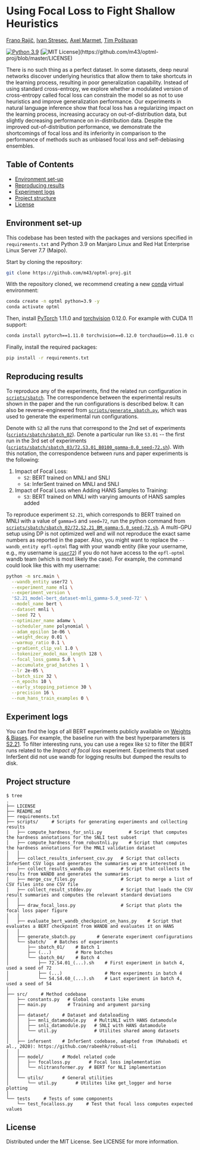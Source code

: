 # Using Focal Loss to Fight Shallow Heuristics

[Frano Rajič](https://m43.github.io/), [Ivan Stresec](https://www.github.com/istresec), [Axel Marmet](https://github.com/axelmarmet), [Tim Poštuvan](https://github.com/timpostuvan)

[![Python 3.9](https://img.shields.io/badge/python-3.9-blue.svg)](https://www.python.org/downloads/release/python-390/)
[![MIT License](https://img.shields.io/apm/l/atomic-design-ui.svg?)](https://github.com/m43/optml-proj/blob/master/LICENSE)

There is no such thing as a perfect dataset. In some datasets, deep neural networks discover underlying heuristics that allow them to take shortcuts in the learning process, resulting in poor generalization capability. Instead of using standard cross-entropy, we explore whether a modulated version of cross-entropy called focal loss can constrain the model so as not to use heuristics and improve generalization performance. Our experiments in natural language inference show that focal loss has a regularizing impact on the learning process, increasing accuracy on out-of-distribution data, but slightly decreasing performance on in-distribution data. Despite the improved out-of-distribution performance, we demonstrate the shortcomings of focal loss and its inferiority in comparison to the performance of methods such as unbiased focal loss and self-debiasing ensembles.

## Table of Contents

  - [Environment set-up](#environment-set-up)
  - [Reproducing results](#reproducing-results)
  - [Experiment logs](#experiment-logs)
  - [Project structure](#project-structure)
  - [License](#license)

## Environment set-up

This codebase has been tested with the packages and versions specified in `requirements.txt` and Python 3.9 on Manjaro Linux and Red Hat Enterprise Linux Server 7.7 (Maipo).

Start by cloning the repository:
```bash
git clone https://github.com/m43/optml-proj.git
```

With the repository cloned, we recommend creating a new [conda](https://docs.conda.io/en/latest/) virtual environment:
```bash
conda create -n optml python=3.9 -y
conda activate optml
```

Then, install [PyTorch](https://pytorch.org/) 1.11.0 and [torchvision](https://pytorch.org/vision/stable/index.html)
0.12.0. For example with CUDA 11 support:
```bash
conda install pytorch==1.11.0 torchvision==0.12.0 torchaudio==0.11.0 cudatoolkit=11.3 -c pytorch
```

Finally, install the required packages:
```bash
pip install -r requirements.txt
```

## Reproducing results

To reproduce any of the experiments, find the related run configuration in [`scripts/sbatch`](scripts/sbatch). The correspondence between the experimental results shown in the paper and the run configurations is described below. It can also be reverse-engineered from [`scripts/generate_sbatch.py`](scripts/generate_sbatch.py), which was used to generate the experimental run configurations.

Denote with `S2` all the runs that correspond to the 2nd set of experiments ([`scripts/sbatch/sbatch_02`](scripts/sbatch/sbatch_02)). Denote a particular run like `S3.01` -- the first run in the 3rd set of experiments ([`scripts/sbatch/sbatch_03/72.S3.01_B0100_gamma-0.0_seed-72.sh`](scripts/sbatch/sbatch_03/72.S3.01_B0100_gamma-0.0_seed-72.sh)). With this notation, the correspondence between runs and paper experiments is the following:
1. Impact of Focal Loss:
   - `S2`: BERT trained on MNLI and SNLI
   - `S4`: InferSent trained on MNLI and SNLI
2. Impact of Focal Loss when Adding HANS Samples to Training:
   - `S3`: BERT trained on MNLI with varying amounts of HANS samples added

To reproduce experiment `S2.21`, which corresponds to BERT trained on MNLI with a value of `gamma=5` and `seed=72`, run the python command from [`scripts/sbatch/sbatch_02/72.S2.21_BM_gamma-5.0_seed-72.sh`](scripts/sbatch/sbatch_02/72.S2.21_BM_gamma-5.0_seed-72.sh). A multi-GPU setup using DP is not optimized well and will not reproduce the exact same numbers as reported in the paper. Also, you might want to replace the `--wandb_entity epfl-optml` flag with your wandb entity (like your username, e.g., my username is [`user72`](https://wandb.ai/user72)) if you do not have access to the `epfl-optml` wandb team (which is most likely the case). For example, the command could look like this with my username:
```bash
python -m src.main \
  --wandb_entity user72 \
  --experiment_name nli \
  --experiment_version \
  'S2.21_model-bert_dataset-mnli_gamma-5.0_seed-72' \
  --model_name bert \
  --dataset mnli \
  --seed 72 \
  --optimizer_name adamw \
  --scheduler_name polynomial \
  --adam_epsilon 1e-06 \
  --weight_decay 0.01 \
  --warmup_ratio 0.1 \
  --gradient_clip_val 1.0 \
  --tokenizer_model_max_length 128 \
  --focal_loss_gamma 5.0 \
  --accumulate_grad_batches 1 \
  --lr 2e-05 \
  --batch_size 32 \
  --n_epochs 10 \
  --early_stopping_patience 30 \
  --precision 16 \
  --num_hans_train_examples 0 \
```

## Experiment logs

You can find the logs of all BERT experiments publicly available on [Weights & Biases](https://wandb.ai/epfl-optml/nli). For example, the baseline run with the best hyperparameters is [S2.21](https://wandb.ai/epfl-optml/nli/runs/S2.21_model-bert_dataset-mnli_gamma-5.0_seed-72_09.26_08.36.02). To filter interesting runs, you can use a regex like `S2` to filter the BERT runs related to the _Impact of focal loss_ experiment. Experiments that used InferSent did not use wandb for logging results but dumped the results to disk.

## Project structure

```
$ tree
.
├── LICENSE
├── README.md
├── requirements.txt
├── scripts/     # Scripts for generating experiments and collecting results
│   ├── compute_hardness_for_snli.py          # Script that computes the hardness annotations for the SNLI test subset
│   ├── compute_hardness_from_robustnli.py    # Script that computes the hardness annotations for the MNLI validation dataset
│   │
│   ├── collect_results_infersent_csv.py   # Script that collects InferSent CSV logs and generates the summaries we are interested in
│   ├── collect_results_wandb.py           # Script that collects the results from WANDB and generates the summaries
│   ├── merge_csv_files.py                 # Script to merge a list of CSV files into one CSV file
│   ├── collect_result_stddev.py           # Script that loads the CSV result summaries and computes the relevant standard deviations
│   │
│   ├── draw_focal_loss.py                 # Script that plots the focal loss paper figure
│   │
│   ├── evaluate_bert_wandb_checkpoint_on_hans.py    # Script that evaluates a BERT checkpoint from WANDB and evaluates it on HANS
│   │
│   ├── generate_sbatch.py        # Generate experiment configurations
│   └── sbatch/   # Batches of experiments
│       ├── sbatch_01/    # Batch 1
│       ├── (...)         # More batches
│       └── sbatch_04/    # Batch 4
│           ├── 72.S4.01_(...).sh    # First experiment in batch 4, used a seed of 72
│           ├── (...)                # More experiments in batch 4
│           └── 54.S4.60_(...).sh    # Last experiment in batch 4, used a seed of 54
│
├── src/     # Method codebase
│   ├── constants.py   # Global constants like enums
│   ├── main.py        # Training and argument parsing
│   │
│   ├── dataset/     # Dataset and dataloading
│   │   ├── mnli_datamodule.py   # MultiNLI with HANS datamodule
│   │   ├── snli_datamodule.py   # SNLI with HANS datamodule
│   │   └── util.py              # Utilites shared among datasets
│   │
│   ├── infersent    # InferSent codebase, adapted from (Mahabadi et al., 2020): https://github.com/rabeehk/robust-nli
│   │
│   ├── model/       # Model related code
│   │   ├── focalloss.py       # Focal loss implementation
│   │   └── nlitransformer.py  # BERT for NLI implementation
│   │
│   └── utils/       # General utilities
│       └── util.py       # Utilites like get_logger and horse plotting
│
└── tests     # Tests of some components
    └── test_focalloss.py     # Test that focal loss computes expected values
```

## License

Distributed under the MIT License. See LICENSE for more information.
